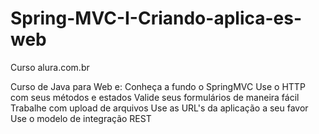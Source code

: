 # Spring-MVC-I-Criando-aplica-es-web
Curso alura.com.br

Curso de Java para Web e:
Conheça a fundo o SpringMVC
Use o HTTP com seus métodos e estados
Valide seus formulários de maneira fácil
Trabalhe com upload de arquivos
Use as URL's da aplicação a seu favor
Use o modelo de integração REST
